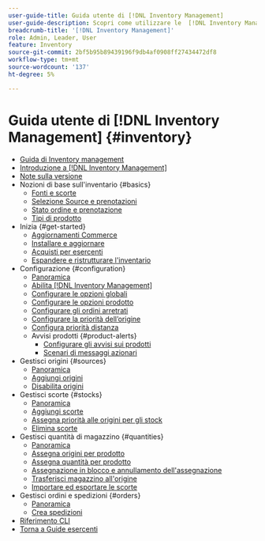 ```yaml
---
user-guide-title: Guida utente di [!DNL Inventory Management]
user-guide-description: Scopri come utilizzare le  [!DNL Inventory Management] funzionalità per mantenere le quantità per le vendite e gestire le spedizioni per completare [!DNL Commerce] gli ordini.
breadcrumb-title: '[!DNL Inventory Management]'
role: Admin, Leader, User
feature: Inventory
source-git-commit: 2bf5b95b89439196f9db4af0908ff27434472df8
workflow-type: tm+mt
source-wordcount: '137'
ht-degree: 5%

---
```



# Guida utente di [!DNL Inventory Management] {#inventory}

- [Guida di Inventory management](guide-overview.md)
- [Introduzione a  [!DNL Inventory Management]](introduction.md)
- [Note sulla versione](release-notes.md)
- Nozioni di base sull&#39;inventario {#basics}
   - [Fonti e scorte](sources-stocks.md)
   - [Selezione Source e prenotazioni](selection-reservations.md)
   - [Stato ordine e prenotazione](order-status.md)
   - [Tipi di prodotto](product-types.md)
- Inizia {#get-started}
   - [Aggiornamenti Commerce](migrate.md)
   - [Installare e aggiornare](install-update.md)
   - [Acquisti per esercenti](merchant-sourcing.md)
   - [Espandere e ristrutturare l&#39;inventario](expand-restructure.md)
- Configurazione {#configuration}
   - [Panoramica](configuration.md)
   - [Abilita  [!DNL Inventory Management]](enable.md)
   - [Configurare le opzioni globali](global-options.md)
   - [Configurare le opzioni prodotto](product-options.md)
   - [Configurare gli ordini arretrati](backorders.md)
   - [Configurare la priorità dell’origine](source-priority-algorithm.md)
   - [Configura priorità distanza](distance-priority-algorithm.md)
   - Avvisi prodotti {#product-alerts}
      - [Configurare gli avvisi sui prodotti](alert-setup.md)
      - [Scenari di messaggi azionari](stock-messages.md)
- Gestisci origini {#sources}
   - [Panoramica](sources-manage.md)
   - [Aggiungi origini](sources-add.md)
   - [Disabilita origini](sources-disable.md)
- Gestisci scorte {#stocks}
   - [Panoramica](stocks-manage.md)
   - [Aggiungi scorte](stocks-add.md)
   - [Assegna priorità alle origini per gli stock](stocks-prioritize-sources.md)
   - [Elimina scorte](stocks-delete.md)
- Gestisci quantità di magazzino {#quantities}
   - [Panoramica](quantities-manage.md)
   - [Assegna origini per prodotto](sources-assign-per-product.md)
   - [Assegna quantità per prodotto](quantities-assign-per-product.md)
   - [Assegnazione in blocco e annullamento dell&#39;assegnazione](bulk-assignment.md)
   - [Trasferisci magazzino all&#39;origine](inventory-transfer.md)
   - [Importare ed esportare le scorte](inventory-import-export.md)
- Gestisci ordini e spedizioni {#orders}
   - [Panoramica](shipments.md)
   - [Crea spedizioni](shipments-create.md)
- [Riferimento CLI](cli.md)
- [Torna a Guide esercenti](https://experienceleague.adobe.com/en/docs/commerce-admin/user-guides/home)

